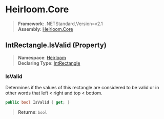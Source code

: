 # Heirloom.Core

> **Framework**: .NETStandard,Version=v2.1  
> **Assembly**: [Heirloom.Core][0]

## IntRectangle.IsValid (Property)

> **Namespace**: [Heirloom][0]  
> **Declaring Type**: [IntRectangle][1]

### IsValid

Determines if the values of this rectangle are considered to be valid or in other words that left &lt; right and top &lt; bottom.

```cs
public bool IsValid { get; }
```

> **Returns**: `bool`

[0]: ../../../Heirloom.Core.md
[1]: ../IntRectangle.md
